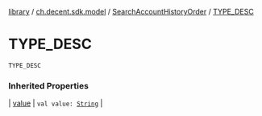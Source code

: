 [library](../../index.md) / [ch.decent.sdk.model](../index.md) / [SearchAccountHistoryOrder](index.md) / [TYPE_DESC](./-t-y-p-e_-d-e-s-c.md)

# TYPE_DESC

`TYPE_DESC`

### Inherited Properties

| [value](value.md) | `val value: `[`String`](https://kotlinlang.org/api/latest/jvm/stdlib/kotlin/-string/index.html) |

